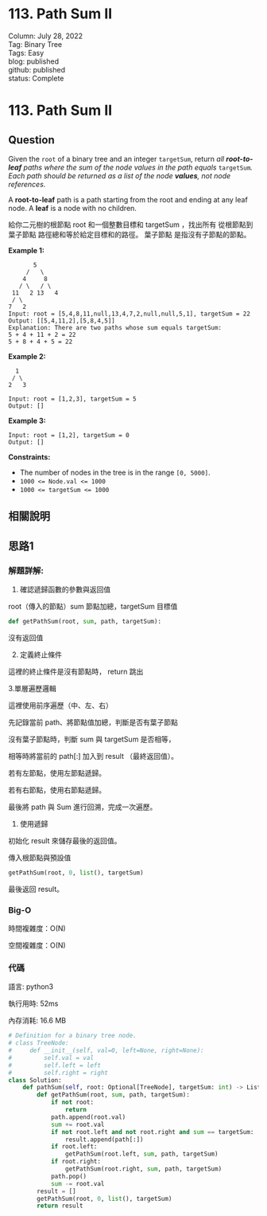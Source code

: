 # 113. Path Sum II

Column: July 28, 2022  
Tag: Binary Tree  
Tags: Easy  
blog: published  
github: published  
status: Complete  

# 113. Path Sum II

## Question

Given the `root` of a binary tree and an integer `targetSum`, return *all **root-to-leaf** paths where the sum of the node values in the path equals* `targetSum`*. Each path should be returned as a list of the node **values**, not node references*.

A **root-to-leaf** path is a path starting from the root and ending at any leaf node. A **leaf** is a node with no children.

給你二元樹的根節點 root 和一個整數目標和 targetSum ，找出所有 從根節點到葉子節點 路徑總和等於給定目標和的路徑。 葉子節點 是指沒有子節點的節點。

**Example 1:**

```
       5
     /   \
    4     8
   / \   / \
 11   2 13   4
 / \
7   2
Input: root = [5,4,8,11,null,13,4,7,2,null,null,5,1], targetSum = 22
Output: [[5,4,11,2],[5,8,4,5]]
Explanation: There are two paths whose sum equals targetSum:
5 + 4 + 11 + 2 = 22
5 + 8 + 4 + 5 = 22
```

**Example 2:**

```
  1
 / \
2   3

Input: root = [1,2,3], targetSum = 5
Output: []
```

**Example 3:**

```
Input: root = [1,2], targetSum = 0
Output: []
```

**Constraints:**

- The number of nodes in the tree is in the range `[0, 5000]`.
- `1000 <= Node.val <= 1000`
- `1000 <= targetSum <= 1000`

## 相關說明

## 思路1

### 解題詳解:

1. 確認遞歸函數的參數與返回值

root（傳入的節點）sum 節點加總，targetSum 目標值

```python
def getPathSum(root, sum, path, targetSum):
```

沒有返回值

2. 定義終止條件

這裡的終止條件是沒有節點時， return 跳出

3.單層遍歷邏輯

這裡使用前序遍歷（中、左、右）

先記錄當前 path、將節點值加總，判斷是否有葉子節點

沒有葉子節點時，判斷 sum 與 targetSum 是否相等，

相等時將當前的 path[:] 加入到 result （最終返回值）。

若有左節點，使用左節點遞歸。

若有右節點，使用右節點遞歸。

最後將 path 與 Sum 進行回溯，完成一次遍歷。

1. 使用遞歸

初始化 result 來儲存最後的返回值。

傳入根節點與預設值

```python
getPathSum(root, 0, list(), targetSum)
```

最後返回 result。

### Big-O

時間複雜度：O(N)

空間複雜度：O(N)

### 代碼

語言: python3

執行用時: 52ms 

內存消耗: 16.6 MB

```python
# Definition for a binary tree node.
# class TreeNode:
#     def __init__(self, val=0, left=None, right=None):
#         self.val = val
#         self.left = left
#         self.right = right
class Solution:
    def pathSum(self, root: Optional[TreeNode], targetSum: int) -> List[List[int]]:
        def getPathSum(root, sum, path, targetSum):
            if not root:
                return
            path.append(root.val)
            sum += root.val
            if not root.left and not root.right and sum == targetSum:
                result.append(path[:])
            if root.left:
                getPathSum(root.left, sum, path, targetSum)
            if root.right:
                getPathSum(root.right, sum, path, targetSum)
            path.pop()
            sum -= root.val
        result = []
        getPathSum(root, 0, list(), targetSum)
        return result
```